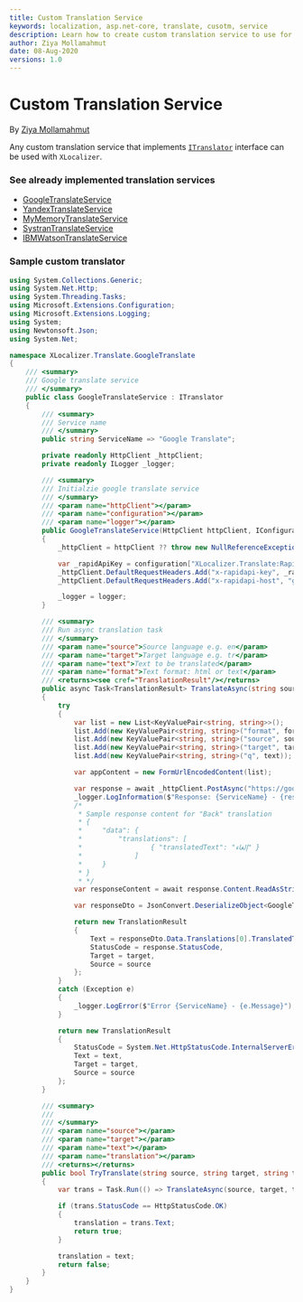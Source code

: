 ```yaml
---
title: Custom Translation Service
keywords: localization, asp.net-core, translate, cusotm, service
description: Learn how to create custom translation service to use for localizing Asp.Net Core web apps with XLocalizer.
author: Ziya Mollamahmut
date: 08-Aug-2020
versions: 1.0
---
```


# Custom Translation Service

By [Ziya Mollamahmut](https://github.com/LazZiya)

Any custom translation service that implements [`ITranslator`][1] interface can be used with `XLocalizer`.

### See already implemented translation services

- [GoogleTranslateService][2]
- [YandexTranslateService][3]
- [MyMemoryTranslateService][4]
- [SystranTranslateService][5]
- [IBMWatsonTranslateService][6]

### Sample custom translator
````csharp
using System.Collections.Generic;
using System.Net.Http;
using System.Threading.Tasks;
using Microsoft.Extensions.Configuration;
using Microsoft.Extensions.Logging;
using System;
using Newtonsoft.Json;
using System.Net;

namespace XLocalizer.Translate.GoogleTranslate
{
    /// <summary>
    /// Google translate service
    /// </summary>
    public class GoogleTranslateService : ITranslator
    {
        /// <summary>
        /// Service name
        /// </summary>
        public string ServiceName => "Google Translate";

        private readonly HttpClient _httpClient;
        private readonly ILogger _logger;

        /// <summary>
        /// Initialzie google translate service
        /// </summary>
        /// <param name="httpClient"></param>
        /// <param name="configuration"></param>
        /// <param name="logger"></param>
        public GoogleTranslateService(HttpClient httpClient, IConfiguration configuration, ILogger<GoogleTranslateService> logger)
        {
            _httpClient = httpClient ?? throw new NullReferenceException(nameof(httpClient));

            var _rapidApiKey = configuration["XLocalizer.Translate:RapidApiKey"] ?? throw new NullReferenceException("RapidApi key not found");
            _httpClient.DefaultRequestHeaders.Add("x-rapidapi-key", _rapidApiKey);
            _httpClient.DefaultRequestHeaders.Add("x-rapidapi-host", "google-translate1.p.rapidapi.com");

            _logger = logger;
        }

        /// <summary>
        /// Run async translation task
        /// </summary>
        /// <param name="source">Source language e.g. en</param>
        /// <param name="target">Target language e.g. tr</param>
        /// <param name="text">Text to be translated</param>
        /// <param name="format">Text format: html or text</param>
        /// <returns><see cref="TranslationResult"/></returns>
        public async Task<TranslationResult> TranslateAsync(string source, string target, string text, string format)
        {
            try
            {
                var list = new List<KeyValuePair<string, string>>();
                list.Add(new KeyValuePair<string, string>("format", format));
                list.Add(new KeyValuePair<string, string>("source", source));
                list.Add(new KeyValuePair<string, string>("target", target));
                list.Add(new KeyValuePair<string, string>("q", text));

                var appContent = new FormUrlEncodedContent(list);

                var response = await _httpClient.PostAsync("https://google-translate1.p.rapidapi.com/language/translate/v2", appContent);
                _logger.LogInformation($"Response: {ServiceName} - {response.StatusCode}");
                /*
                 * Sample response content for "Back" translation
                 * {
                 *     "data": { 
                 *         "translations": [ 
                 *                 { "translatedText": "إلغاء" }
                 *             ]
                 *     }
                 * } 
                 * */
                var responseContent = await response.Content.ReadAsStringAsync();

                var responseDto = JsonConvert.DeserializeObject<GoogleTranslateResult>(responseContent);

                return new TranslationResult
                {
                    Text = responseDto.Data.Translations[0].TranslatedText,
                    StatusCode = response.StatusCode,
                    Target = target,
                    Source = source
                };
            }
            catch (Exception e)
            {
                _logger.LogError($"Error {ServiceName} - {e.Message}");
            }

            return new TranslationResult
            {
                StatusCode = System.Net.HttpStatusCode.InternalServerError,
                Text = text,
                Target = target,
                Source = source
            };
        }

        /// <summary>
        /// 
        /// </summary>
        /// <param name="source"></param>
        /// <param name="target"></param>
        /// <param name="text"></param>
        /// <param name="translation"></param>
        /// <returns></returns>
        public bool TryTranslate(string source, string target, string text, out string translation)
        {
            var trans = Task.Run(() => TranslateAsync(source, target, text, "text")).GetAwaiter().GetResult();

            if (trans.StatusCode == HttpStatusCode.OK)
            {
                translation = trans.Text;
                return true;
            }

            translation = text;
            return false;
        }
    }
}
````


[1]:https://github.com/LazZiya/XLocalizer.Translate/blob/master/XLocalizer.Translate/ITranslator.cs
[2]:https://github.com/LazZiya/XLocalizer.Translate.GoogleTranslate/blob/master/XLocalizer.Translate.GoogleTranslate/GoogleTranslateService.cs
[3]:https://github.com/LazZiya/XLocalizer.Translate.YandexTranslate/blob/master/XLocalizer.Translate.YandexTranslate/YandexTranslateService.cs
[4]:https://github.com/LazZiya/XLocalizer.Translate.MyMemoryTranslate/blob/master/XLocalizer.Translate.MyMemoryTranslate/MyMemoryTranslateService.cs
[5]:https://github.com/LazZiya/XLocalizer.Translate.SystranTranslate/blob/master/XLocalizer.Translate.SystranTranslate/SystranTranslateService.cs
[6]:https://github.com/LazZiya/XLocalizer.Translate.IBMWatsonTranslate/blob/master/XLocalizer.Translate.IBMWatsonTranslate/IBMWatsonTranslateService.cs
